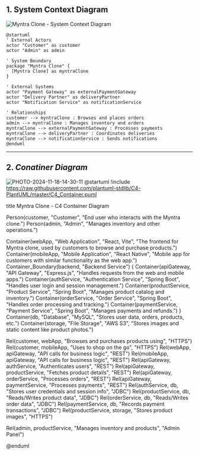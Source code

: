 ## 1. **System Context Diagram**

![Myntra Clone - System Context Diagram](https://www.plantuml.com/plantuml/png/TPBDRjj038JlVWhM9nVmpwMddf8wGLkWBeJAFGUqH5iBx8_0fUpexSkLDh3Yk9T49fOVEJDyY88idREpJyPNjgi96f4sVjri62_hav6cEtIHk0fUoCkw2cxJMlIfPnMbjkQmsNvP5QdqT_Thup0AiPPUjgdZLTPjei_4Y2NOzLuOOMk39rX1sUjZ1_abF1ayCRhPh22EmI-gBafmn4kOR_FdNB-VVGrf9RWq0GuSBf4Ye1RRZgi6qw-MGzrL4jVppsymh9tnslsO_YVC3ZsUhc_1-BCA3Dml8N2jJSi16bfY51Fy09kDAo_S86JGeQYfh8H-1BL8Ze4Tw1y8tXfF49lGjiQV9foNvrTPg7HYZxR0tf6NxoXqmLunkG2vaiZxnd2zQf6bXpYw9o59g2YgbB4XRJeTK9CrP-A-q3O_sFcKAv1BEOd1tRmDHEApgMXGu99NkZfabA7R6Jw8EPfgSAeSEnNsUrA5NBwLCPqJoTTf33aqLWCeT-KoHniRcCp8QVmXExcIzw5y6ozZgL3Kkw2OIHRLgnmnT577AKb1-K9kAFbAxbz7liCQ1U5iy6sZTuJ_fpk6HjVOG1eEtQb93ltOxujIWHzu7yFSXi3gceBZ99-qq72BnSzxcFjvbUf_zWQgu8-6tUZsABPLfPHDkx8VjAbpzXy0)

```plantuml
@startuml
' External Actors
actor "Customer" as customer
actor "Admin" as admin

' System Boundary
package "Myntra Clone" {
  [Myntra Clone] as myntraClone
}

' External Systems
actor "Payment Gateway" as externalPaymentGateway
actor "Delivery Partner" as deliveryPartner
actor "Notification Service" as notificationService

' Relationships
customer --> myntraClone : Browses and places orders
admin --> myntraClone : Manages inventory and orders
myntraClone --> externalPaymentGateway : Processes payments
myntraClone --> deliveryPartner : Coordinates deliveries
myntraClone --> notificationService : Sends notifications
@enduml

```
---
## 2. *Conatiner Diagram*
![PHOTO-2024-11-18-14-30-11](https://www.plantuml.com/plantuml/png/fLRDSjis4BxhARO-EJEoT6XEFSMIa_vCtAgMKnypIt0jeG415hkqgkdqtGkiA9AYN3KpzSK0nU_dm-v2UiU2KPhAJRwnthYc9DYArFpTV1vnDzjOsJP5mnHDy49UPYPKyzgXpvWRbjBPOhvyUxFAZpxTVvnNo48nFVgyJ0YqdkAiplmJiU88xlTU8iBI1Kzm0yktqBq7TnOt4Ql9P4MHWxys3KkeA4xXQjakhzBwlIyXMuBTDe3rIGwDCEoILv1j9s6onEpgpP4Doyhw1B_D_pFFFNhS42UA5_8IuXumCOT44I7KYLLiy9mP9ft7wnqLjtMTq4zKG5evQ_9xIlX0oSWKVhD2UVkOl3n7FRSIdaCyCJRD4Keezd1CoI01YXXsJ6gaRgBPOjhKCPID4NNI6wb2OHqTlDph-bKxy7FQlz1L_nRMjRhfTVNas5RMOOJdnflCWCxA7f3rI5FgZ3jny7aH6bzYt5yNQBwaZ4bYSLZ1ckABDNJr1lwQGFhhRMDjlqUX7UvpALO_GhlJmlvPHsAU_SvvzmFwqX53f3yQOk5ybbNl9gbKNI0zcv5G8zlMHbPAE_BIdixHNvPPrz7w3In2aA6gDfWB6-jLYeav0oljcIfHdIksTUf5LuS75zIEBTX28Td39AgINLkUAuLOKknrVidRhyYaiAnbSXf_a96OQfOsh-J1VGewpACFlYPF2sLLY9HwgjGI_JreuB98W3iKB919mVlrhn-LDAK-bg14mUd1EK-xKPW2YJcT1qwWf9tW7t9Jh7MhlBTFQrX_Eo2sbPhKkWgADT3URk3i5-gAKM-3XCFyFv0Rt4RT7R3GQUNXkFR5p07IsMW17XzNwyHpIZESu4zCEl-y3JK4hss-2MFiKVXiY0mwnphLHHObPkrTezV0-_LZYsyL_m_54FUl8zOMZozWpuRb0udP3aQX947hBb6Cfc1rwEkspo-BzvqznhOVdQ67KSjYrAGcKfcZe-EJsyBwPwtXJtUBPKiqpgrS3uGbpv-YbU41eE08hC4kGFNpru1jgZ7K940N6IIYPzJBd__3TJziUWoTwNQqXdsh-FQxTqpp-bTmDq0wl1a9A_JaCjaxycN-DV4F)
@startuml
!include https://raw.githubusercontent.com/plantuml-stdlib/C4-PlantUML/master/C4_Container.puml

title Myntra Clone - C4 Container Diagram

Person(customer, "Customer", "End user who interacts with the Myntra clone.")
Person(admin, "Admin", "Manages inventory and other operations.")

Container(webApp, "Web Application", "React, Vite", "The frontend for Myntra clone, used by customers to browse and purchase products.")
Container(mobileApp, "Mobile Application", "React Native", "Mobile app for customers with similar functionality as the web app.")
Container_Boundary(backend, "Backend Service") {
    Container(apiGateway, "API Gateway", "Express.js", "Handles requests from the web and mobile apps.")
    Container(authService, "Authentication Service", "Spring Boot", "Handles user login and session management.")
    Container(productService, "Product Service", "Spring Boot", "Manages product catalog and inventory.")
    Container(orderService, "Order Service", "Spring Boot", "Handles order processing and tracking.")
    Container(paymentService, "Payment Service", "Spring Boot", "Manages payments and refunds.")
}
Container(db, "Database", "MySQL", "Stores user data, orders, products, etc.")
Container(storage, "File Storage", "AWS S3", "Stores images and static content like product photos.")

Rel(customer, webApp, "Browses and purchases products using", "HTTPS")
Rel(customer, mobileApp, "Uses to shop on the go", "HTTPS")
Rel(webApp, apiGateway, "API calls for business logic", "REST")
Rel(mobileApp, apiGateway, "API calls for business logic", "REST")
Rel(apiGateway, authService, "Authenticates users", "REST")
Rel(apiGateway, productService, "Fetches product details", "REST")
Rel(apiGateway, orderService, "Processes orders", "REST")
Rel(apiGateway, paymentService, "Processes payments", "REST")
Rel(authService, db, "Stores user credentials and session info", "JDBC")
Rel(productService, db, "Reads/Writes product data", "JDBC")
Rel(orderService, db, "Reads/Writes order data", "JDBC")
Rel(paymentService, db, "Records payment transactions", "JDBC")
Rel(productService, storage, "Stores product images", "HTTPS")

Rel(admin, productService, "Manages inventory and products", "Admin Panel")

@enduml
